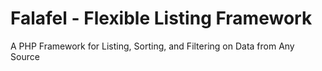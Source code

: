 # Falafel - Flexible Listing Framework
A PHP Framework for Listing, Sorting, and Filtering on Data from Any Source
